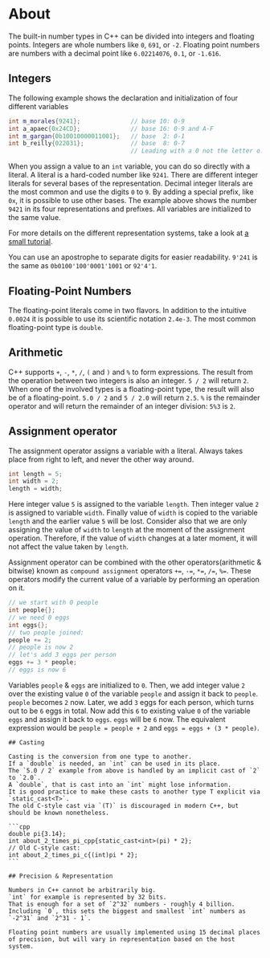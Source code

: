 # About
The built-in number types in C++ can be divided into integers and floating points.
Integers are whole numbers like `0`, `691`, or `-2`.
Floating point numbers are numbers with a decimal point like `6.02214076`, `0.1`, or `-1.616`.

## Integers
The following example shows the declaration and initialization of four different variables 

```cpp
int m_morales{9241};              // base 10: 0-9
int a_apaec{0x24CD};              // base 16: 0-9 and A-F
int m_gargan{0b10010000011001};   // base  2: 0-1
int b_reilly{022031};             // base  8: 0-7
                                  // Leading with a 0 not the letter o.
```

When you assign a value to an `int` variable, you can do so directly with a literal.
A literal is a hard-coded number like `9241`.
There are different integer literals for several bases of the representation.
Decimal integer literals are the most common and use the digits `0` to `9`.
By adding a special prefix, like `0x`, it is possible to use other bases.
The example above shows the number `9421` in its four representations and prefixes.
All variables are initialized to the same value.

For more details on the different representation systems, take a look at [a small tutorial][cpp_numerical_bases].

You can use an apostrophe to separate digits for easier readability.
`9'241` is the same as `0b0100'100'0001'1001` or `92'4'1`.

## Floating-Point Numbers

The floating-point literals come in two flavors. 
In addition to the intuitive `0.0024` it is possible to use its scientific notation `2.4e-3`.
The most common floating-point type is `double`.

## Arithmetic

C++ supports `+`, `-`, `*`, `/`, `(` and `)` and `%` to form expressions.
The result from the operation between two integers is also an integer.
`5 / 2` will return `2`.
When one of the involved types is a floating-point type, the result will also be of a floating-point.
`5.0 / 2` and `5 / 2.0` will return `2.5`.
`%` is the remainder operator and will return the remainder of an integer division: `5%3` is `2`.

## Assignment operator

The assignment operator assigns a variable with a literal.
Always takes place from right to left, and never the other way around.

```cpp
int length = 5;
int width = 2;
length = width;
```

Here integer value `5` is assigned to the variable `length`.
Then integer value `2` is assigned to variable `width`.
Finally value of `width` is copied to the variable `length` and the earlier value `5` will be lost.
Consider also that we are only assigning the value of `width` to `length` at the moment of the assignment operation.
Therefore, if the value of `width` changes at a later moment, it will not affect the value taken by `length`.

Assignment operator can be combined with the other operators(arithmetic & bitwise) known as `compound assignment` operators `+=`, `-=`, `*=`, `/=`, `%=`.
These operators modify the current value of a variable by performing an operation on it.

```cpp
// we start with 0 people
int people{};
// we need 0 eggs
int eggs{}; 
// two people joined:
people += 2; 
// people is now 2
// let's add 3 eggs per person
eggs += 3 * people;
// eggs is now 6
```

Variables `people` & `eggs` are initialized to `0`.
Then, we add integer value `2` over the existing value `0` of the variable `people` and assign it back to `people`.
`people` becomes `2` now.
Later, we add `3` eggs for each person, which turns out to be `6` eggs in total.
Now add this `6` to existing value `0` of the variable `eggs` and assign it back to `eggs`.
`eggs` will be `6` now.
The equivalent expression would be `people = people + 2` and `eggs = eggs + (3 * people)`.

~~~~exercism/advanced
## Casting

Casting is the conversion from one type to another.
If a `double` is needed, an `int` can be used in its place.
The `5.0 / 2` example from above is handled by an implicit cast of `2` to `2.0`.
A `double`, that is cast into an `int` might lose information.
It is good practice to make these casts to another type T explicit via `static_cast<T>`.
The old C-style cast via `(T)` is discouraged in modern C++, but should be known nonetheless.

```cpp
double pi{3.14};
int about_2_times_pi_cpp{static_cast<int>(pi) * 2};
// Old C-style cast:
int about_2_times_pi_c{(int)pi * 2};
```

## Precision & Representation

Numbers in C++ cannot be arbitrarily big.
`int` for example is represented by 32 bits.
That is enough for a set of `2^32` numbers - roughly 4 billion.
Including `0`, this sets the biggest and smallest `int` numbers as `-2^31` and `2^31 - 1`.

Floating point numbers are usually implemented using 15 decimal places of precision, but will vary in representation based on the host system.
~~~~

[cpp_numerical_bases]: https://cplusplus.com/doc/hex/
